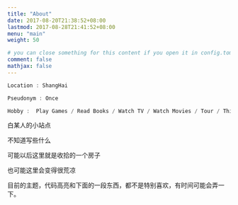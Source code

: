 ```yaml
---
title: "About"
date: 2017-08-20T21:38:52+08:00
lastmod: 2017-08-28T21:41:52+08:00
menu: "main"
weight: 50

# you can close something for this content if you open it in config.toml.
comment: false
mathjax: false
---
```


```objective-c
Location : ShangHai

Pseudonym : Once

Hobby :  Play Games / Read Books / Watch TV / Watch Movies / Tour / Think Something /  Together With Friends / And Others ...
```
白某人的小站点

不知道写些什么

可能以后这里就是收拾的一个房子

也可能这里会变得很荒凉

目前的主题，代码高亮和下面的一段东西，都不是特别喜欢，有时间可能会弄一下。


